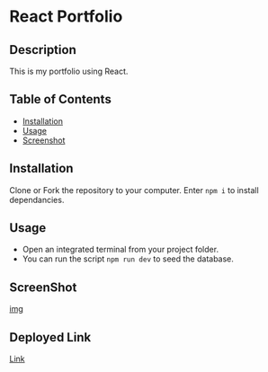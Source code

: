 # React Portfolio

## Description

This is my portfolio using React.

## Table of Contents

- [Installation](#installation)
- [Usage](#usage)
- [Screenshot](#screenshot)

## Installation

Clone or Fork the repository to your computer. Enter `npm i` to install dependancies.

## Usage

- Open an integrated terminal from your project folder.
- You can run the script `npm run dev` to seed the database.

## ScreenShot

[img](#)

## Deployed Link

[Link](https://teal-horse-86b235.netlify.app)

